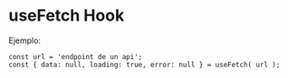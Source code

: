 # useFetch Hook

Ejemplo:

```
const url = 'endpoint de un api';
const { data: null, loading: true, error: null } = useFetch( url );

```
